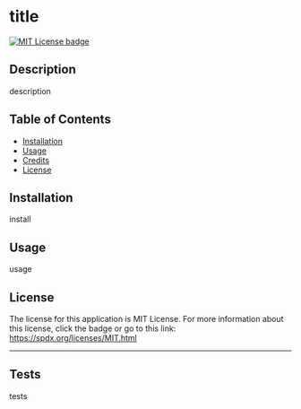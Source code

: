 # title

[![MIT License badge](https://img.shields.io/badge/License-MIT_License-lightblue)](https://spdx.org/licenses/MIT.html)

  ## Description

description

  ## Table of Contents

  - [Installation](#installation)
  - [Usage](#usage)
  - [Credits](#credits)
  - [License](#license)
  
  ## Installation

install
  
  ## Usage

usage

## License

The license for this application is MIT License. For more information about this license, click the badge or go to this link: https://spdx.org/licenses/MIT.html

---



## Tests

tests